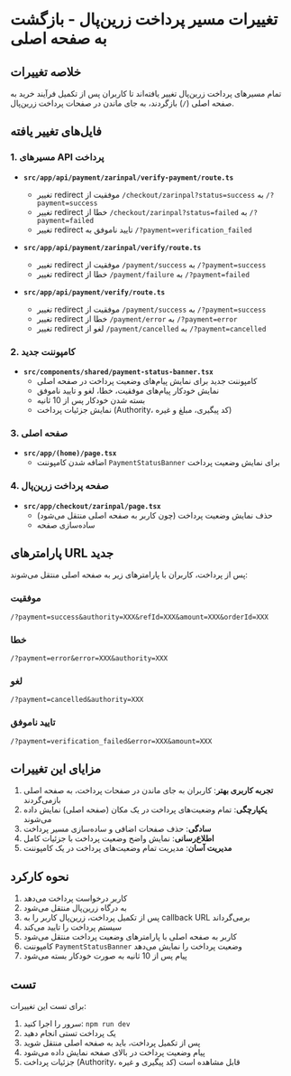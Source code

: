 # تغییرات مسیر پرداخت زرین‌پال - بازگشت به صفحه اصلی

## خلاصه تغییرات

تمام مسیرهای پرداخت زرین‌پال تغییر یافته‌اند تا کاربران پس از تکمیل فرآیند خرید به صفحه اصلی (`/`) بازگردند، به جای ماندن در صفحات پرداخت زرین‌پال.

## فایل‌های تغییر یافته

### 1. مسیرهای API پرداخت

- **`src/app/api/payment/zarinpal/verify-payment/route.ts`**
  - تغییر redirect موفقیت از `/checkout/zarinpal?status=success` به `/?payment=success`
  - تغییر redirect خطا از `/checkout/zarinpal?status=failed` به `/?payment=failed`
  - تغییر redirect تایید ناموفق به `/?payment=verification_failed`

- **`src/app/api/payment/zarinpal/verify/route.ts`**
  - تغییر redirect موفقیت از `/payment/success` به `/?payment=success`
  - تغییر redirect خطا از `/payment/failure` به `/?payment=failed`

- **`src/app/api/payment/verify/route.ts`**
  - تغییر redirect موفقیت از `/payment/success` به `/?payment=success`
  - تغییر redirect خطا از `/payment/error` به `/?payment=error`
  - تغییر redirect لغو از `/payment/cancelled` به `/?payment=cancelled`

### 2. کامپوننت جدید

- **`src/components/shared/payment-status-banner.tsx`**
  - کامپوننت جدید برای نمایش پیام‌های وضعیت پرداخت در صفحه اصلی
  - نمایش خودکار پیام‌های موفقیت، خطا، لغو و تایید ناموفق
  - بسته شدن خودکار پس از 10 ثانیه
  - نمایش جزئیات پرداخت (Authority، کد پیگیری، مبلغ و غیره)

### 3. صفحه اصلی

- **`src/app/(home)/page.tsx`**
  - اضافه شدن کامپوننت `PaymentStatusBanner` برای نمایش وضعیت پرداخت

### 4. صفحه پرداخت زرین‌پال

- **`src/app/checkout/zarinpal/page.tsx`**
  - حذف نمایش وضعیت پرداخت (چون کاربر به صفحه اصلی منتقل می‌شود)
  - ساده‌سازی صفحه

## پارامترهای URL جدید

پس از پرداخت، کاربران با پارامترهای زیر به صفحه اصلی منتقل می‌شوند:

### موفقیت

```
/?payment=success&authority=XXX&refId=XXX&amount=XXX&orderId=XXX
```

### خطا

```
/?payment=error&error=XXX&authority=XXX
```

### لغو

```
/?payment=cancelled&authority=XXX
```

### تایید ناموفق

```
/?payment=verification_failed&error=XXX&amount=XXX
```

## مزایای این تغییرات

1. **تجربه کاربری بهتر**: کاربران به جای ماندن در صفحات پرداخت، به صفحه اصلی بازمی‌گردند
2. **یکپارچگی**: تمام وضعیت‌های پرداخت در یک مکان (صفحه اصلی) نمایش داده می‌شوند
3. **سادگی**: حذف صفحات اضافی و ساده‌سازی مسیر پرداخت
4. **اطلاع‌رسانی**: نمایش واضح وضعیت پرداخت با جزئیات کامل
5. **مدیریت آسان**: مدیریت تمام وضعیت‌های پرداخت در یک کامپوننت

## نحوه کارکرد

1. کاربر درخواست پرداخت می‌دهد
2. به درگاه زرین‌پال منتقل می‌شود
3. پس از تکمیل پرداخت، زرین‌پال کاربر را به callback URL برمی‌گرداند
4. سیستم پرداخت را تایید می‌کند
5. کاربر به صفحه اصلی با پارامترهای وضعیت پرداخت منتقل می‌شود
6. کامپوننت `PaymentStatusBanner` وضعیت پرداخت را نمایش می‌دهد
7. پیام پس از 10 ثانیه به صورت خودکار بسته می‌شود

## تست

برای تست این تغییرات:

1. سرور را اجرا کنید: `npm run dev`
2. یک پرداخت تستی انجام دهید
3. پس از تکمیل پرداخت، باید به صفحه اصلی منتقل شوید
4. پیام وضعیت پرداخت در بالای صفحه نمایش داده می‌شود
5. جزئیات پرداخت (Authority، کد پیگیری و غیره) قابل مشاهده است
